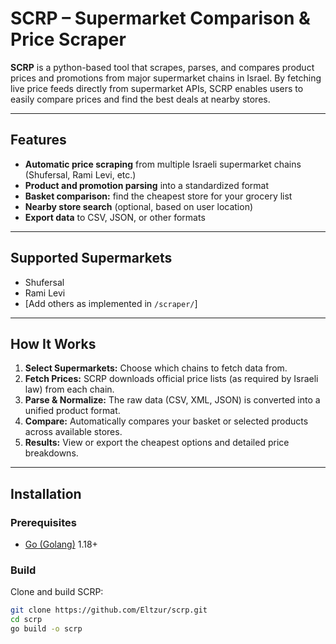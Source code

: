 # SCRP – Supermarket Comparison & Price Scraper

**SCRP** is a python-based tool that scrapes, parses, and compares product prices and promotions from major supermarket chains in Israel. By fetching live price feeds directly from supermarket APIs, SCRP enables users to easily compare prices and find the best deals at nearby stores.

---

## Features

- **Automatic price scraping** from multiple Israeli supermarket chains (Shufersal, Rami Levi, etc.)
- **Product and promotion parsing** into a standardized format
- **Basket comparison:** find the cheapest store for your grocery list
- **Nearby store search** (optional, based on user location)
- **Export data** to CSV, JSON, or other formats

---

## Supported Supermarkets

- Shufersal
- Rami Levi
- [Add others as implemented in `/scraper/`]

---

## How It Works

1. **Select Supermarkets:** Choose which chains to fetch data from.
2. **Fetch Prices:** SCRP downloads official price lists (as required by Israeli law) from each chain.
3. **Parse & Normalize:** The raw data (CSV, XML, JSON) is converted into a unified product format.
4. **Compare:** Automatically compares your basket or selected products across available stores.
5. **Results:** View or export the cheapest options and detailed price breakdowns.

---

## Installation

### Prerequisites

- [Go (Golang)](https://golang.org/doc/install) 1.18+

### Build

Clone and build SCRP:

```bash
git clone https://github.com/Eltzur/scrp.git
cd scrp
go build -o scrp
